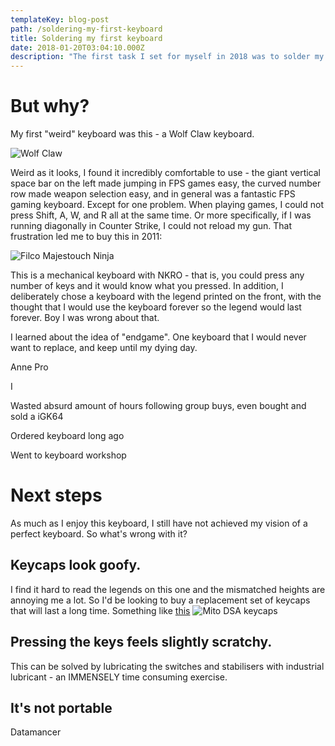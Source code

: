 ```yaml
---
templateKey: blog-post
path: /soldering-my-first-keyboard
title: Soldering my first keyboard
date: 2018-01-20T03:04:10.000Z
description: "The first task I set for myself in 2018 was to solder my own custom keyboard. Typing this post on the keyboard now, I can say this task was a massive success. \U0001F60D⌨"
---
```

# But why?

My first "weird" keyboard was this - a Wolf Claw keyboard. 

![Wolf Claw](/img/wolfclaw.jpg)

Weird as it looks, I found it incredibly comfortable to use - the giant vertical space bar on the left made jumping in FPS games easy, the curved number row made weapon selection easy, and in general was a fantastic FPS gaming keyboard. Except for one problem. When playing games, I could not press Shift, A, W, and R all at the same time. Or more specifically, if I was running diagonally in Counter Strike, I could not reload my gun. That frustration led me to buy this in 2011:

![Filco Majestouch Ninja](/img/filco_majestouch_ninja_uk_large.jpg)

This is a mechanical keyboard with NKRO - that is, you could press any number of keys and it would know what you pressed. In addition, I deliberately chose a keyboard with the legend printed on the front, with the thought that I would use the keyboard forever so the legend would last forever. Boy I was wrong about that.

I learned about the idea of "endgame". One keyboard that I would never want to replace, and keep until my dying day.

Anne Pro

I 



Wasted absurd amount of hours following group buys, even bought and sold a iGK64

Ordered keyboard long ago

Went to keyboard workshop

# Next steps

As much as I enjoy this keyboard, I still have not achieved my vision of a perfect keyboard. So what's wrong with it?

## Keycaps look goofy. 
I find it hard to read the legends on this one and the mismatched heights are annoying me a lot. So I'd be looking to buy a replacement set of keycaps that will last a long time. Something like [this](https://massdrop-s3.imgix.net/product-images/mito-dsa-sci-fi/MD-9678_20151105105359_83ce8bc132116eb3.jpg?auto=format&fm=jpg&fit=max&w=1300&h=812&dpr=1.5&q=56)
![Mito DSA keycaps](/img/filco_majestouch_ninja_uk_large.jpg)

## Pressing the keys feels slightly scratchy. 
This can be solved by lubricating the switches and stabilisers with industrial lubricant - an IMMENSELY time consuming exercise. 
## It's not portable
Datamancer
